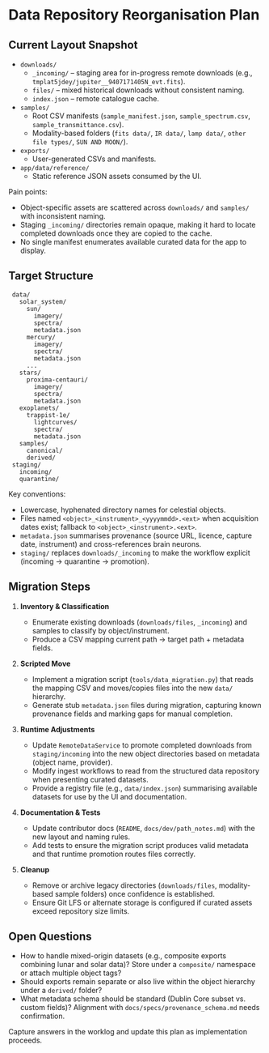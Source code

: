 # Data Repository Reorganisation Plan

## Current Layout Snapshot
- `downloads/`
  - `_incoming/` – staging area for in-progress remote downloads (e.g., `tmplat5jdey/jupiter__9407171405N_evt.fits`).
  - `files/` – mixed historical downloads without consistent naming.
  - `index.json` – remote catalogue cache.
- `samples/`
  - Root CSV manifests (`sample_manifest.json`, `sample_spectrum.csv`, `sample_transmittance.csv`).
  - Modality-based folders (`fits data/`, `IR data/`, `lamp data/`, `other file types/`, `SUN AND MOON/`).
- `exports/`
  - User-generated CSVs and manifests.
- `app/data/reference/`
  - Static reference JSON assets consumed by the UI.

Pain points:
- Object-specific assets are scattered across `downloads/` and `samples/` with inconsistent naming.
- Staging `_incoming/` directories remain opaque, making it hard to locate completed downloads once they are copied to the cache.
- No single manifest enumerates available curated data for the app to display.

## Target Structure
```
 data/
   solar_system/
     sun/
       imagery/
       spectra/
       metadata.json
     mercury/
       imagery/
       spectra/
       metadata.json
     ...
   stars/
     proxima-centauri/
       imagery/
       spectra/
       metadata.json
   exoplanets/
     trappist-1e/
       lightcurves/
       spectra/
       metadata.json
   samples/
     canonical/
     derived/
 staging/
   incoming/
   quarantine/
```

Key conventions:
- Lowercase, hyphenated directory names for celestial objects.
- Files named `<object>_<instrument>_<yyyymmdd>.<ext>` when acquisition dates exist; fallback to `<object>_<instrument>.<ext>`.
- `metadata.json` summarises provenance (source URL, licence, capture date, instrument) and cross-references brain neurons.
- `staging/` replaces `downloads/_incoming` to make the workflow explicit (incoming → quarantine → promotion).

## Migration Steps
1. **Inventory & Classification**
   - Enumerate existing downloads (`downloads/files`, `_incoming`) and samples to classify by object/instrument.
   - Produce a CSV mapping current path → target path + metadata fields.

2. **Scripted Move**
   - Implement a migration script (`tools/data_migration.py`) that reads the mapping CSV and moves/copies files into the new `data/` hierarchy.
   - Generate stub `metadata.json` files during migration, capturing known provenance fields and marking gaps for manual completion.

3. **Runtime Adjustments**
   - Update `RemoteDataService` to promote completed downloads from `staging/incoming` into the new object directories based on metadata (object name, provider).
   - Modify ingest workflows to read from the structured data repository when presenting curated datasets.
   - Provide a registry file (e.g., `data/index.json`) summarising available datasets for use by the UI and documentation.

4. **Documentation & Tests**
   - Update contributor docs (`README`, `docs/dev/path_notes.md`) with the new layout and naming rules.
   - Add tests to ensure the migration script produces valid metadata and that runtime promotion routes files correctly.

5. **Cleanup**
   - Remove or archive legacy directories (`downloads/files`, modality-based sample folders) once confidence is established.
   - Ensure Git LFS or alternate storage is configured if curated assets exceed repository size limits.

## Open Questions
- How to handle mixed-origin datasets (e.g., composite exports combining lunar and solar data)? Store under a `composite/` namespace or attach multiple object tags?
- Should exports remain separate or also live within the object hierarchy under a `derived/` folder?
- What metadata schema should be standard (Dublin Core subset vs. custom fields)? Alignment with `docs/specs/provenance_schema.md` needs confirmation.

Capture answers in the worklog and update this plan as implementation proceeds.
